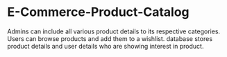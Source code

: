 # E-Commerce-Product-Catalog
Admins can include all various product details to its respective categories. Users can browse products and add them to a wishlist. database stores product details and user details who are showing interest in product.
